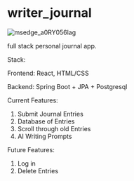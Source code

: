 # writer_journal

![msedge_a0RY056lag](https://github.com/user-attachments/assets/ab27c1ae-d4b3-4bd5-bd58-995749e79f0d)


full stack personal journal app.

Stack:

Frontend: React, HTML/CSS

Backend: Spring Boot + JPA + Postgresql

Current Features:
1. Submit Journal Entries
2. Database of Entries
3. Scroll through old Entries
4. AI Writing Prompts

Future Features:
1. Log in
2. Delete Entries

